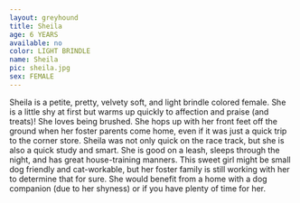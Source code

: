 ```yaml
---
layout: greyhound
title: Sheila
age: 6 YEARS
available: no
color: LIGHT BRINDLE
name: Sheila
pic: sheila.jpg
sex: FEMALE
---
```


Sheila is a petite, pretty, velvety soft, and light brindle colored female. She is a little shy at first but warms up
quickly to affection and praise (and treats)! She loves being brushed. She hops up with her front feet off the ground
when her foster parents come home, even if it was just a quick trip to the corner store. Sheila was not only quick on
the race track, but she is also a quick study and smart. She is good on a leash, sleeps through the night, and has great
house-training manners. This sweet girl might be small dog friendly and cat-workable, but her foster family is still
working with her to determine that for sure. She would benefit from a home with a dog companion (due to her shyness) or
if you have plenty of time for her.
